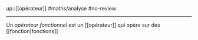 up::[[opérateur]]
#maths/analyse #no-review 

----
Un _opérateur fonctionnel_ est un [[opérateur]] qui opère sur des [[fonction|fonctions]]

